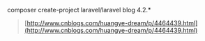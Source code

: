 composer create-project laravel/laravel blog 4.2.\*

> [http://www.cnblogs.com/huangye-dream/p/4464439.html](http://www.cnblogs.com/huangye-dream/p/4464439.html)



